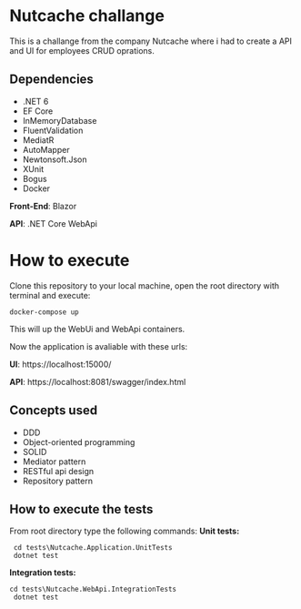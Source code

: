 
# Nutcache challange

This is a challange from the company Nutcache where i had to create a API and UI for employees CRUD oprations.

## Dependencies

 - .NET 6 
 - EF Core 
 - InMemoryDatabase 
 - FluentValidation 
 - MediatR 
 - AutoMapper
 - Newtonsoft.Json     
 - XUnit     
 - Bogus     
 - Docker

**Front-End**: Blazor

**API**: .NET Core WebApi

# How to execute

Clone this repository to your local machine, open the root directory with terminal and execute: 

    docker-compose up

This will up the WebUi and WebApi containers.

Now the application is avaliable  with these urls:

**UI**: https://localhost:15000/

**API**: https://localhost:8081/swagger/index.html

## Concepts used

 - DDD 
 - Object-oriented programming 
 - SOLID 
 - Mediator pattern 
 - RESTful api design 
 - Repository pattern

## How to execute the tests
From root directory type the following commands:
**Unit tests:**

     cd tests\Nutcache.Application.UnitTests
     dotnet test

**Integration tests:**

    cd tests\Nutcache.WebApi.IntegrationTests
     dotnet test
